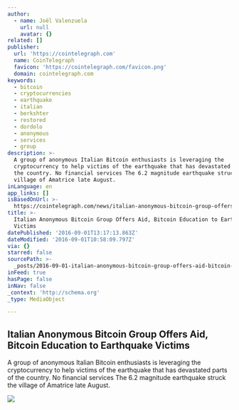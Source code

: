 ```yaml
---
author:
  - name: Joël Valenzuela
    url: null
    avatar: {}
related: []
publisher:
  url: 'https://cointelegraph.com'
  name: CoinTelegraph
  favicon: 'https://cointelegraph.com/favicon.png'
  domain: cointelegraph.com
keywords:
  - bitcoin
  - cryptocurrencies
  - earthquake
  - italian
  - berkshter
  - restored
  - dordolo
  - anonymous
  - services
  - group
description: >-
  A group of anonymous Italian Bitcoin enthusiasts is leveraging the
  cryptocurrency to help victims of the earthquake that has devastated parts of
  the country. No financial services The 6.2 magnitude earthquake struck the
  village of Amatrice late August.
inLanguage: en
app_links: []
isBasedOnUrl: >-
  https://cointelegraph.com/news/italian-anonymous-bitcoin-group-offers-aid-bitcoin-education-to-earthquake-victims
title: >-
  Italian Anonymous Bitcoin Group Offers Aid, Bitcoin Education to Earthquake
  Victims
datePublished: '2016-09-01T13:17:13.863Z'
dateModified: '2016-09-01T10:58:09.797Z'
via: {}
starred: false
sourcePath: >-
  _posts/2016-09-01-italian-anonymous-bitcoin-group-offers-aid-bitcoin-educatio.md
inFeed: true
hasPage: false
inNav: false
_context: 'http://schema.org'
_type: MediaObject

---
```

<article style=""><h1>Italian Anonymous Bitcoin Group Offers Aid, Bitcoin Education to Earthquake Victims</h1><p>A group of anonymous Italian Bitcoin enthusiasts is leveraging the cryptocurrency to help victims of the earthquake that has devastated parts of the country. No financial services The 6.2 magnitude earthquake struck the village of Amatrice late August.</p><img src="https://cointelegraph.com/images/725_Ly9jb2ludGVsZWdyYXBoLmNvbS9zdG9yYWdlL3VwbG9hZHMvdmlldy9kOWVlMzYwNzYxNjFkMmZkZGMwNmI0ODBhYWQ3MzlhNy5qcGc=.jpg" /></article>